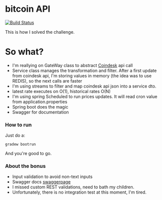 # bitcoin API

[![Build Status](https://travis-ci.org/brubom/weather-api.svg?branch=master)](https://travis-ci.org/brubom/weather-api)

This is how I solved the challenge. 

# So what?
  - I'm reallying on GateWay class to abstract [Coindesk](https://www.coindesk.com/api) api call
  - Service class manages the transformation and filter. After a first update from coindesk api, I'm storing values in memory (the idea was to use REDIS), so the next calls are faster
  - I'm using streams to filter and map coindesk api json into a service dto.
  - latest rate executes on O(1), historical rates O(N)
  - I'm using spring Scheduled to run prices updates. It will read cron value from application.properties
  - Spring boot does the magic
  - Swagger for documentation
  
  

### How to run
Just do a:
    
    gradew bootrun

And you're good to go.

### About the bonus
  - Input validation to avoid non-text inputs
  - Swagger docs [swaggerpage](http://localhost:8080/swagger-ui.html)
  - I missed custom REST validations, need to bath my children.
  - Unfortunately, there is no integration test at this moment, I'm tired.
  
